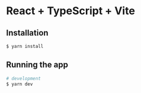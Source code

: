 # React + TypeScript + Vite

## Installation

```bash
$ yarn install
```

## Running the app

```bash
# development
$ yarn dev
```
